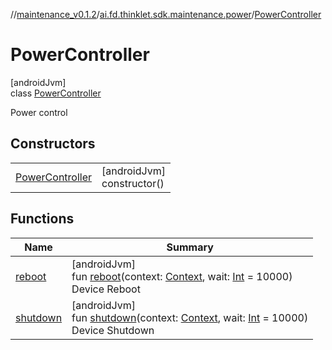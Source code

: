 //[maintenance_v0.1.2](../../../index.md)/[ai.fd.thinklet.sdk.maintenance.power](../index.md)/[PowerController](index.md)

# PowerController

[androidJvm]\
class [PowerController](index.md)

Power control

## Constructors

| | |
|---|---|
| [PowerController](-power-controller.md) | [androidJvm]<br>constructor() |

## Functions

| Name | Summary |
|---|---|
| [reboot](reboot.md) | [androidJvm]<br>fun [reboot](reboot.md)(context: [Context](https://developer.android.com/reference/kotlin/android/content/Context.html), wait: [Int](https://kotlinlang.org/api/latest/jvm/stdlib/kotlin/-int/index.html) = 10000)<br>Device Reboot |
| [shutdown](shutdown.md) | [androidJvm]<br>fun [shutdown](shutdown.md)(context: [Context](https://developer.android.com/reference/kotlin/android/content/Context.html), wait: [Int](https://kotlinlang.org/api/latest/jvm/stdlib/kotlin/-int/index.html) = 10000)<br>Device Shutdown |
